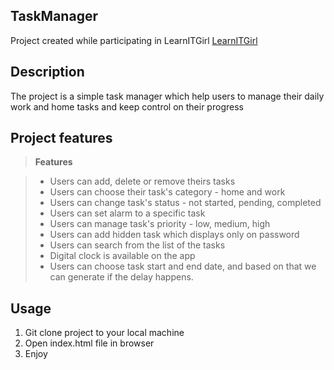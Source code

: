 
## TaskManager
Project created while participating in LearnITGirl [LearnITGirl](https://learnitgirl.com/)

## Description 
The project is a simple task manager which help users to manage their daily work and home tasks and keep control on their progress 

## Project features
> **Features**

> - Users can add, delete or remove theirs tasks
> - Users can choose their task's category - home and work
> - Users can change task's status - not started, pending, completed 
> - Users can set alarm to a specific task
> -  Users can manage task's priority - low, medium, high
> -  Users can add hidden task which displays only on password
> - Users can search from the list of the tasks
> - Digital clock is available on the app
> - Users can choose task start and end date, and based on that we can generate if the delay happens. 

## Usage
1. Git clone project to your local machine
2. Open index.html file in browser
3. Enjoy

